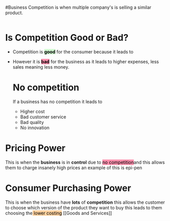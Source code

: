 #Business
Competition is when multiple company's is selling a similar product.
```table-of-contents
```

# Is Competition Good or Bad?
- Competition is **<mark style="background: #BBFABBA6;">good</mark>** for the consumer because it leads to 
- However it is **<mark style="background: #FF5582A6;">bad</mark>** for the business as it leads to higher expenses, less sales meaning less money.
  
  # No competition
  If a business has no competition it leads to
  - Higher cost
  - Bad customer service
  - Bad quality
  - No innovation
    
# Pricing Power
This is when the **business** is in **control** due to <mark style="background: #FF5582A6;">no competition</mark>and this allows  them to charge insanely high prices an example of this is epi-pen

# Consumer Purchasing Power
This is when the business have **lots** of **competition** this allows the customer to choose which version of the product they want to buy this leads to them choosing the<mark style="background: #FFB86CA6;"> lower costing</mark> [[Goods and Services]]